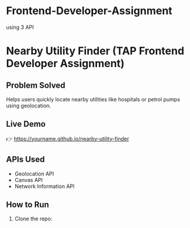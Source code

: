 # Frontend-Developer-Assignment
using  3 API


# Nearby Utility Finder (TAP Frontend Developer Assignment)

## Problem Solved
Helps users quickly locate nearby utilities like hospitals or petrol pumps using geolocation.

## Live Demo
👉 https://yourname.github.io/nearby-utility-finder

## APIs Used
- Geolocation API
- Canvas API
- Network Information API

## How to Run
1. Clone the repo:
